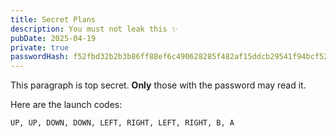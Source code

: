 ```yaml
---
title: Secret Plans
description: You must not leak this ✨
pubDate: 2025-04-19
private: true
passwordHash: f52fbd32b2b3b86ff88ef6c490628285f482af15ddcb29541f94bcf526a3f6c7
---
```


This paragraph is top secret. **Only** those with the password may read it.

Here are the launch codes:

```
UP, UP, DOWN, DOWN, LEFT, RIGHT, LEFT, RIGHT, B, A
```
